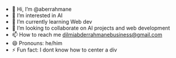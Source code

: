 - 👋 Hi, I’m @aberrahmane
- 👀 I’m interested in AI
- 🌱 I’m currently learning Web dev
- 💞️ I’m looking to collaborate on AI projects and web development
- 📫 How to reach me dilmiabderrahmanebusiness@gmail.com
- 😄 Pronouns: he/him
- ⚡ Fun fact: I dont know how to center a div

<!---
aberrahmane/aberrahmane is a ✨ special ✨ repository because its `README.md` (this file) appears on your GitHub profile.
You can click the Preview link to take a look at your changes.
--->
